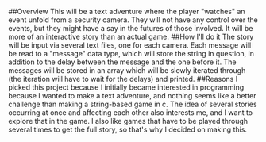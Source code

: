 ##Overview
This will be a text adventure where the player "watches" an event unfold from a security camera. They will not have any control over the events, but they might have a say in the futures of those involved. It will be more of an interactive story than an actual game.
##How I'll do it
The story will be input via several text files, one for each camera. Each message will be read to a "message" data type, which will store the string in question, in addition to the delay between the message and the one before it. The messages will be stored in an array which will be slowly iterated through (the iteration will have to wait for the delays) and printed.
##Reasons
I picked this project because I initially became interested in programming because I wanted to make a text adventure, and nothing seems like a better challenge than making a string-based game in c. The idea of several stories occurring at once and affecting each other also interests me, and I want to explore that in the game. I also like games that have to be played through several times to get the full story, so that's why I decided on making this.

